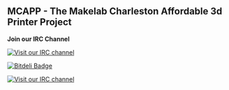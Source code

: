 MCAPP - The Makelab Charleston Affordable 3d Printer Project
----------------------

**Join our IRC Channel**

[![Visit our IRC channel](https://kiwiirc.com/buttons/irc.freenode.net/makelabcharleston.png)](https://kiwiirc.com/client/irc.freenode.net/?nick=morgan|?#makelabcharleston)

[![Bitdeli Badge](https://d2weczhvl823v0.cloudfront.net/angrychisel/makelab-chs-MCAPP/trend.png)](https://bitdeli.com/free "Bitdeli Badge")

[![Visit our IRC channel](https://dl.dropboxusercontent.com/u/23537674/logo-400.png)](http://makelabcharleston.org/)
